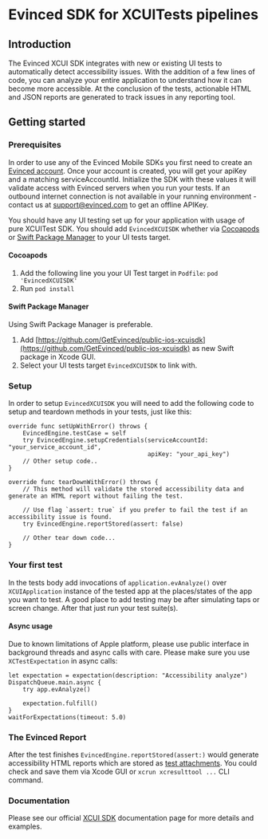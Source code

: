 # Evinced SDK for XCUITests pipelines

## Introduction
The Evinced XCUI SDK integrates with new or existing UI tests to automatically detect accessibility issues. With the addition of a few lines of code, you can analyze your entire application to understand how it can become more accessible. At the conclusion of the tests, actionable HTML and JSON reports are generated to track issues in any reporting tool.

## Getting started

### Prerequisites

In order to use any of the Evinced Mobile SDKs you first need to create an [Evinced account](https://hub.evinced.com/login). Once your account is created, you will get your apiKey and a matching serviceAccountId. Initialize the SDK with these values it will validate access with Evinced servers when you run your tests.
If an outbound internet connection is not available in your running environment - contact us at support@evinced.com to get an offline APIKey.

You should have any UI testing set up for your application with usage of pure XCUITest SDK.
You should add `EvincedXCUISDK` whether via [Cocoapods](https://cocoapods.org/) or [Swift Package Manager](https://swift.org/package-manager/) to your UI tests target.

#### Cocoapods
1. Add the following line you your UI Test target in `Podfile`: `pod 'EvincedXCUISDK'`
2. Run `pod install`

#### Swift Package Manager
Using Swift Package Manager is preferable.
1. Add [https://github.com/GetEvinced/public-ios-xcuisdk](https://github.com/GetEvinced/public-ios-xcuisdk) as new Swift package in Xcode GUI.
2. Select your UI tests target `EvincedXCUISDK` to link with.

### Setup
In order to setup `EvincedXCUISDK` you will need to add the following code to setup and teardown methods in your tests, just like this:

```
override func setUpWithError() throws {
    EvincedEngine.testCase = self
    try EvincedEngine.setupCredentials(serviceAccountId: "your_service_account_id",
                                       apiKey: "your_api_key")
    // Other setup code..
}
```

```
override func tearDownWithError() throws {
    // This method will validate the stored accessibility data and generate an HTML report without failing the test.

    // Use flag `assert: true` if you prefer to fail the test if an accessibility issue is found.    
    try EvincedEngine.reportStored(assert: false)

    // Other tear down code...
}
```
### Your first test
In the tests body add invocations of `application.evAnalyze()` over `XCUIApplication` instance of the tested app at the places/states of the app you want to test. A good place to add testing may be after simulating taps or screen change.
After that just run your test suite(s).

#### Async usage
Due to known limitations of Apple platform, please use public interface in background threads and async calls with care. Please make sure you use `XCTestExpectation` in async calls:
```
let expectation = expectation(description: "Accessibility analyze")
DispatchQueue.main.async {
    try app.evAnalyze()

    expectation.fulfill()
}
waitForExpectations(timeout: 5.0)
```

### The Evinced Report
After the test finishes `EvincedEngine.reportStored(assert:)` would generate accessibility HTML reports which are stored as [test attachments](https://developer.apple.com/documentation/xctest/activities_and_attachments/adding_attachments_to_tests_activities_and_issues). You could check and save them via Xcode GUI or `xcrun xcresulttool ...` CLI command.

### Documentation
Please see our official [XCUI SDK](https://developer.evinced.com/sdks-for-mobile-apps/xcuitest-sdk) documentation page for more details and examples.
